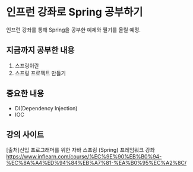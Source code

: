 # 인프런 강좌로 Spring 공부하기

인프런 강좌를 통해 Spring을 공부한 예제와 필기를 올릴 예정.

## 지금까지 공부한 내용
1. 스프링이란
2. 스프링 프로젝트 만들기

## 중요한 내용 
- DI(Dependency Injection)
- IOC 

## 강의 사이트
[출처]신입 프로그래머를 위한 자바 스프링 (Spring) 프레임워크 강좌  
https://www.inflearn.com/course/%EC%9E%90%EB%B0%94-%EC%8A%A4%ED%94%84%EB%A7%81-%EA%B0%95%EC%A2%8C/

